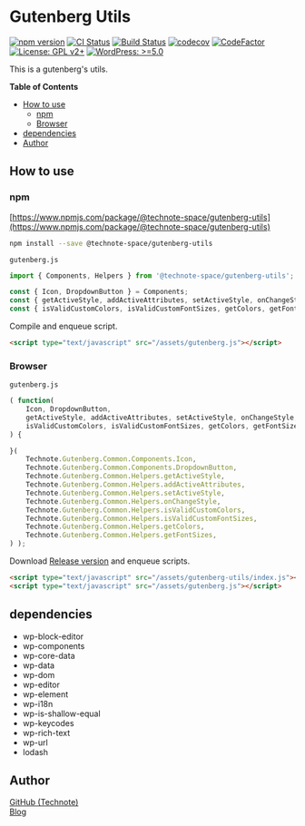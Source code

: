 # Gutenberg Utils

[![npm version](https://badge.fury.io/js/%40technote-space%2Fgutenberg-utils.svg)](https://badge.fury.io/js/%40technote-space%2Fgutenberg-utils)
[![CI Status](https://github.com/technote-space/gutenberg-utils/workflows/CI/badge.svg)](https://github.com/technote-space/gutenberg-utils/actions)
[![Build Status](https://travis-ci.com/technote-space/gutenberg-utils.svg?branch=master)](https://travis-ci.com/technote-space/gutenberg-utils)
[![codecov](https://codecov.io/gh/technote-space/gutenberg-utils/branch/master/graph/badge.svg)](https://codecov.io/gh/technote-space/gutenberg-utils)
[![CodeFactor](https://www.codefactor.io/repository/github/technote-space/gutenberg-utils/badge)](https://www.codefactor.io/repository/github/technote-space/gutenberg-utils)
[![License: GPL v2+](https://img.shields.io/badge/License-GPL%20v2%2B-blue.svg)](http://www.gnu.org/licenses/gpl-2.0.html)
[![WordPress: >=5.0](https://img.shields.io/badge/WordPress-%3E%3D5.0-brightgreen.svg)](https://wordpress.org/)

This is a gutenberg's utils.

<!-- START doctoc generated TOC please keep comment here to allow auto update -->
<!-- DON'T EDIT THIS SECTION, INSTEAD RE-RUN doctoc TO UPDATE -->
**Table of Contents**

- [How to use](#how-to-use)
  - [npm](#npm)
  - [Browser](#browser)
- [dependencies](#dependencies)
- [Author](#author)

<!-- END doctoc generated TOC please keep comment here to allow auto update -->

## How to use
### npm
[https://www.npmjs.com/package/@technote-space/gutenberg-utils](https://www.npmjs.com/package/@technote-space/gutenberg-utils)

```bash
npm install --save @technote-space/gutenberg-utils
```

`gutenberg.js`
```js
import { Components, Helpers } from '@technote-space/gutenberg-utils';

const { Icon, DropdownButton } = Components;
const { getActiveStyle, addActiveAttributes, setActiveStyle, onChangeStyle } = Helpers;
const { isValidCustomColors, isValidCustomFontSizes, getColors, getFontSizes } = Helpers;
```

Compile and enqueue script.

```html
<script type="text/javascript" src="/assets/gutenberg.js"></script>
```

### Browser
`gutenberg.js`
```js
( function(
	Icon, DropdownButton,
	getActiveStyle, addActiveAttributes, setActiveStyle, onChangeStyle,
	isValidCustomColors, isValidCustomFontSizes, getColors, getFontSizes,
) {

}(
	Technote.Gutenberg.Common.Components.Icon,
	Technote.Gutenberg.Common.Components.DropdownButton,
	Technote.Gutenberg.Common.Helpers.getActiveStyle,
	Technote.Gutenberg.Common.Helpers.addActiveAttributes,
	Technote.Gutenberg.Common.Helpers.setActiveStyle,
	Technote.Gutenberg.Common.Helpers.onChangeStyle,
	Technote.Gutenberg.Common.Helpers.isValidCustomColors,
	Technote.Gutenberg.Common.Helpers.isValidCustomFontSizes,
	Technote.Gutenberg.Common.Helpers.getColors,
	Technote.Gutenberg.Common.Helpers.getFontSizes,
) );
```

Download [Release version](https://github.com/technote-space/gutenberg-utils/releases/latest/download/index.js) and enqueue scripts.
```html
<script type="text/javascript" src="/assets/gutenberg-utils/index.js"></script>
<script type="text/javascript" src="/assets/gutenberg.js"></script>
```

## dependencies
- wp-block-editor
- wp-components
- wp-core-data
- wp-data
- wp-dom
- wp-editor
- wp-element
- wp-i18n
- wp-is-shallow-equal
- wp-keycodes
- wp-rich-text
- wp-url
- lodash

## Author
[GitHub (Technote)](https://github.com/technote-space)  
[Blog](https://technote.space)
